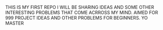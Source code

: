 THIS IS MY FIRST REPO
I WILL BE SHARING IDEAS AND SOME 
OTHER INTERESTING PROBLEMS THAT COME ACRROSS MY MIND.
AIMED FOR 999 PROJECT IDEAS AND OTHER PROBLEMS  FOR BEGINNERS.
YO MASTER

